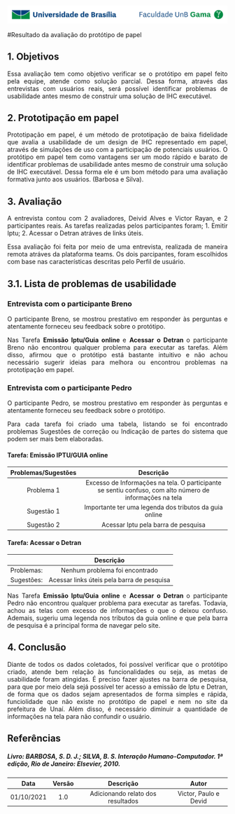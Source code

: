 ![UnB](../../img/unb.jpg)

#Resultado da avaliação do protótipo de papel

## 1. Objetivos
<p align = "justify">Essa avaliação tem como objetivo verificar se o protótipo em papel feito pela equipe, atende como solução parcial. Dessa forma, através das entrevistas com usuários reais, será possível identificar problemas de usabilidade antes mesmo de construir uma solução de IHC executável.</p>


## 2. Prototipação em papel
<p align = "justify">Prototipação em papel, é um método de prototipação de baixa fidelidade que avalia a usabilidade de um design de IHC representado em papel, através de simulações de uso com a participação de potenciais usuários. O protótipo em papel tem como vantagens ser um modo rápido e barato de identificar problemas de usabilidade antes mesmo de construir uma solução de IHC executável. Dessa forma ele é um
bom método para uma avaliação formativa junto aos usuários. (Barbosa e Silva).</p>

## 3. Avaliação
<p align = "justify">
A entrevista contou com 2 avaliadores, Deivid Alves e Victor Rayan, e 2 participantes reais. As tarefas realizadas pelos participantes foram; 1. Emitir Iptu; 2. Acessar o Detran atráves de links úteis.
</p>

<p align = "justify"> Essa avaliação foi feita por meio de uma entrevista, realizada de maneira remota atráves da plataforma teams. Os dois parcipantes, foram escolhidos com base nas características descritas pelo Perfil de usuário.
</p>

## 3.1. Lista de problemas de usabilidade

### Entrevista com o participante Breno

<p align = "justify"> O participante Breno, se mostrou prestativo em responder às perguntas e atentamente forneceu seu feedback sobre o protótipo.
</p>

<p align = "justify"> Nas Tarefa <b> Emissão Iptu/Guia online </b> e <b> Acessar o Detran </b> o participante Breno não encontrou qualquer problema para executar as tarefas. Além disso, afirmou que o protótipo está bastante intuitivo e não achou necessário sugerir ideias para melhora ou encontrou problemas na prototipação em papel. </p>


### Entrevista com o participante Pedro

<p align = "justify"> O participante Pedro, se mostrou prestativo em responder às perguntas e atentamente forneceu seu feedback sobre o protótipo.
</p>

<p align = "justify"> Para cada tarefa foi criado uma tabela, listando se foi encontrado problemas Sugestões de correção ou Indicação de partes do sistema que podem ser mais bem elaboradas.
</p>


#### Tarefa: Emissão IPTU/GUIA online

| Problemas/Sugestões | Descrição    |       
|:----:|:----:|
| Problema 1 |  Excesso de Informações na tela.   O participante se sentiu confuso, com alto número de informações na tela |
| Sugestão 1 |  Importante ter uma legenda dos tributos da guia online |
| Sugestão 2 |  Acessar Iptu pela barra de pesquisa |

#### Tarefa: Acessar o Detran

|  | Descrição    |       
|:----:|:----:|
| Problemas: | Nenhum problema foi encontrado    |  
| Sugestões: | Acessar links úteis pela barra de pesquisa  |

<p align = "justify"> Nas Tarefa <b> Emissão Iptu/Guia online </b> e <b> Acessar o Detran </b> o participante Pedro não encontrou qualquer problema para executar as tarefas. Todavia, achou as telas com excesso de informações
o que o deixou confuso. Ademais, sugeriu uma legenda nos tributos da guia online e que pela barra de pesquisa é a principal forma de navegar pelo site. </p>

## 4. Conclusão
<p align = "justify"> Diante de todos os dados coletados, foi possível verificar que o protótipo criado, atende bem relação às funcionalidades ou seja, as metas de usabilidade foram atingidas. É preciso fazer ajustes na barra de pesquisa, para que por meio dela sejá possível ter acesso a emissão de Iptu e Detran, de forma que os dados sejam apresentados de forma simples e rápida, funciolidade que não existe no protótipo de papel e nem no site da prefeitura de Unaí. Além disso, é necessário diminuir a quantidade de informações na tela para não confundir o usuário.
</p>

## Referências

##### Livro: BARBOSA, S. D. J.; SILVA, B. S. Interação Humano-Computador. 1ª edição, Rio de Janeiro: Elsevier, 2010.


| Data |Versão|         Descrição          |       Autor      |
|:----:|:----:|:--------------------------:|:----------------:|
| 01/10/2021 |  1.0 | Adicionando relato dos resultados   | Victor, Paulo e Devid|

